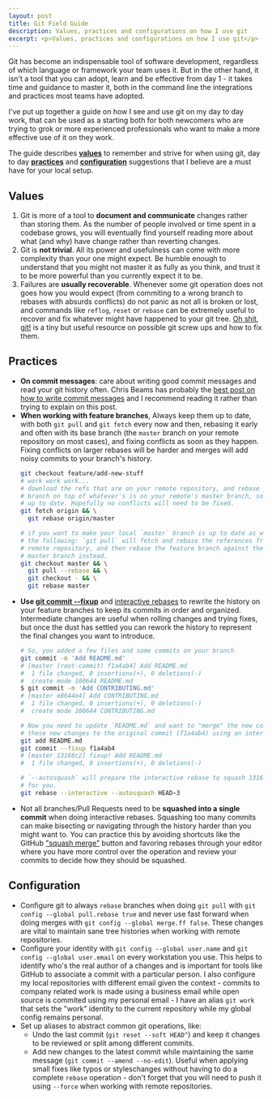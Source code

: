 ```yaml
---
layout: post
title: Git Field Guide
description: Values, practices and configurations on how I use git
excerpt: <p>Values, practices and configurations on how I use git</p>
---
```


Git has become an indispensable tool of software development, regardless of which
language or framework your team uses it. But in the other hand, it isn't a tool
that you can adopt, learn and be effective from day 1 - it takes time and guidance
to master it, both in the command line the integrations and practices most teams
have adopted.

I've put up together a guide on how I see and use git on my day to day work, that
can be used as a starting both for both newcomers who are trying to grok or more
experienced professionals who want to make a more effective use of it on they
work.

The guide describes [**values**](#values) to remember and strive for when using
git, day to day [**practices**](#practices) and [**configuration**](#configuration)
suggestions that I believe are a must have for your local setup.

## Values

1. Git is more of a tool to **document and communicate** changes rather than storing them.
As the number of people involved or time spent in a codebase grows, you will eventually
find yourself reading more about what (and why) have change rather than reverting
changes.
2. Git is **not trivial**. All its power and usefulness can come with more complexity
than your one might expect. Be humble enough to understand that you might not master
it as fully as you think, and trust it to be more powerful than you currently
expect it to be.
3. Failures are **usually recoverable**. Whenever some git operation does not goes
how you would expect (from commiting to a wrong branch to rebases with absurds conflicts)
do not panic as not all is broken or lost, and commands like `reflog`, `reset` or
`rebase` can be extremely useful to recover and fix whatever might have happened
to your git tree. [Oh shit, git!](http://ohshitgit.com) is a tiny but useful
resource on possible git screw ups and how to fix them.

## Practices

* **On commit messages**: care about writing good commit messages and read your git history often. Chris
Beams has probably the [best post on how to write commit messages](https://chris.beams.io/posts/git-commit/)
and I recommend reading it rather than trying to explain on this post.
* **When working with feature branches**, Always keep them up to date, with both `git pull` and `git fetch`
  every now and then, rebasing it early and often with its base branch (the `master`
  branch on your remote repository on most cases), and fixing conflicts as soon
  as they happen. Fixing conflicts on larger rebases will be harder and merges
  will add noisy commits to your branch's history.
  ```sh
  git checkout feature/add-new-stuff
  # work work work...
  # download the refs that are on your remote repository, and rebase your feature
  # branch on top of whatever's is on your remote's master branch, so it will be
  # up to date. Hopefully no conflicts will need to be fixed.
  git fetch origin && \
    git rebase origin/master

  # if you want to make your local `master` branch is up to date as well, do
  # the following: `git pull` will fetch and rebase the references from your
  # remote repository, and then rebase the feature branch against the local
  # master branch instead.
  git checkout master && \
    git pull --rebase && \
    git checkout - && \
    git rebase master
  ```
* **Use [git commit --fixup](https://robots.thoughtbot.com/autosquashing-git-commits)**
and [interactive rebases](https://robots.thoughtbot.com/git-interactive-rebase-squash-amend-rewriting-history)
to rewrite the history on your feature branches to keep its commits in order and
organized. Intermediate changes are useful when rolling changes and trying fixes, but
once the dust has settled you can rework the history to represent the final changes
you want to introduce.
  ```sh
  # So, you added a few files and some commits on your branch
  git commit -m 'Add README.md'
  # [master (root-commit) f1a4ab4] Add README.md
  #  1 file changed, 0 insertions(+), 0 deletions(-)
  #  create mode 100644 README.md
  $ git commit -m 'Add CONTRIBUTING.md'
  # [master e8644e4] Add CONTRIBUTING.md
  #  1 file changed, 0 insertions(+), 0 deletions(-)
  #  create mode 100644 CONTRIBUTING.md

  # Now you need to update `README.md` and want to "merge" the new commit with
  # these new changes to the original commit (f1a4ab4) using an interactive rebase
  git add README.md
  git commit --fixup f1a4ab4
  # [master 13168c2] fixup! Add README.md
  #  1 file changed, 0 insertions(+), 0 deletions(-)

  # `--autosquash` will prepare the interactive rebase to squash 13168c2 on f1a4ab4
  # for you.
  git rebase --interactive --autosquash HEAD~3
  ```
* Not all branches/Pull Requests need to be **squashed into a single commit** when
doing interactive rebases. Squashing too many commits can make bisecting or
navigating through the history harder than you might want to. You can practice
this by avoiding shortcuts like the GitHub ["squash merge"](https://github.com/blog/2141-squash-your-commits)
button and favoring rebases through your editor where you have more control over
the operation and review your commits to decide how they should be squashed.

## Configuration

* Configure git to always `rebase` branches when doing `git pull` with `git config --global pull.rebase true`
and never use fast forward when doing merges with `git config --global merge.ff false`. These changes
are vital to maintain sane tree histories when working with remote repositories.
* Configure your identity with `git config --global user.name` and `git config --global user.email`
on every workstation you use. This helps to identify who's the real author of a changes
and is important for tools like GitHub to associate a commit with a particular person.
I also configure my local repositories with different email given the context - commits
to company related work is made using a business email while open source is commited
using my personal email - I have an alias `git work` that sets the "work" identity
to the current repository while my global config remains personal.
* Set up aliases to abstract common git operations, like:
  * Undo the last commit (`git reset --soft HEAD^`) and keep it changes to be reviewed or
  split among different commits.
  * Add new changes to the latest commit while maintaining the same message (`git commit --amend --no-edit`).
  Useful when applying small fixes like typos or styleschanges without having to do
  a complete `rebase` operation - don't forget that you will need to push it using `--force`
  when working with remote repositories.
